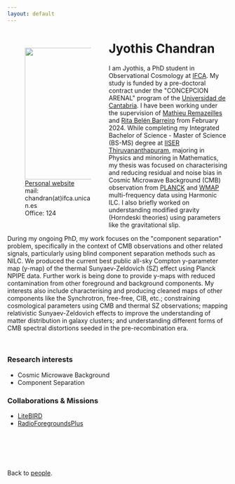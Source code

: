 ```yaml
---
layout: default
---
```




<p style="float: left; width: 30%; margin:40px"><img src="{{site.url}}/assets/imgs/People/chandranj.png" style="width:300px;height:300px;"> <a href="https://">Personal website</a> <br> mail: chandran(at)ifca.unican.es <br> Office: 124</p>

# Jyothis Chandran

I am Jyothis, a PhD student in Observational Cosmology at [IFCA](https://ifca.unican.es/es-es). My study is funded by a pre-doctoral contract under the "CONCEPCION ARENAL" program of the [Universidad de Cantabria](https://web.unican.es/). I have been working under the supervision of [Mathieu Remazeilles](https://ifca-cosmology.github.io/remazeillesm) and [Rita Belén Barreiro](https://ifca-cosmology.github.io/barreirorb) from February 2024. While completing my Integrated Bachelor of Science - Master of Science (BS-MS) degree at [IISER Thiruvananthapuram](https://www.iisertvm.ac.in/), majoring in Physics and minoring in Mathematics, my thesis was focused on characterising and reducing residual and noise bias in Cosmic Microwave Background (CMB) observation from [PLANCK](https://www.cosmos.esa.int/web/planck) and [WMAP](https://map.gsfc.nasa.gov/) multi-frequency data using Harmonic ILC. I also briefly worked on understanding modified gravity (Horndeski theories) using parameters like the gravitational slip.

During my ongoing PhD, my work focuses on the "component separation" problem, specifically in the context of CMB observations and other related signals, particularly using blind component separation methods such as NILC. We produced the current best public all-sky Compton y-parameter map (y-map) of the thermal Sunyaev-Zeldovich (SZ) effect using Planck NPIPE data. Further work is being done to provide y-maps with reduced contamination from other foreground and background components. My interests also include characterising and producing cleaned maps of other components like the Synchrotron, free-free, CIB, etc.; constraining cosmological parameters using CMB and thermal SZ observations; mapping relativistic Sunyaev-Zeldovich effects to improve the understanding of matter distribution in galaxy clusters; and understanding different forms of CMB spectral distortions seeded in the pre-recombination era.



<br>


### Research interests

- Cosmic Microwave Background
- Component Separation


### Collaborations & Missions

- [LiteBIRD](https://www.isas.jaxa.jp/en/missions/spacecraft/future/litebird.html)
- [RadioForegroundsPlus](https://research.iac.es/proyecto/radioforegroundsplus/)


<br>
<br>
<br>
<br>

Back to [people]({{site.url}}/people).

